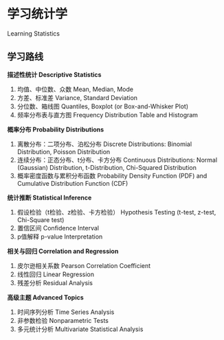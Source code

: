 
# 学习统计学

Learning Statistics

## 学习路线

**描述性统计 Descriptive Statistics**
1. 均值、中位数、众数 Mean, Median, Mode
2. 方差、标准差 Variance, Standard Deviation
3. 分位数、箱线图 Quantiles, Boxplot (or Box-and-Whisker Plot)
4. 频率分布表与直方图 Frequency Distribution Table and Histogram

**概率分布 Probability Distributions**
1. 离散分布：二项分布、泊松分布 Discrete Distributions: Binomial Distribution, Poisson Distribution
2. 连续分布：正态分布、t分布、卡方分布 Continuous Distributions: Normal (Gaussian) Distribution, t-Distribution, Chi-Squared Distribution
3. 概率密度函数与累积分布函数 Probability Density Function (PDF) and Cumulative Distribution Function (CDF)

**统计推断 Statistical Inference**
1. 假设检验（t检验、z检验、卡方检验） Hypothesis Testing (t-test, z-test, Chi-Square test)
2. 置信区间 Confidence Interval
3. p值解释 p-value Interpretation

**相关与回归 Correlation and Regression**
1. 皮尔逊相关系数 Pearson Correlation Coefficient
2. 线性回归 Linear Regression
3. 残差分析 Residual Analysis

**高级主题 Advanced Topics**
1. 时间序列分析 Time Series Analysis
2. 非参数检验 Nonparametric Tests
3. 多元统计分析 Multivariate Statistical Analysis
